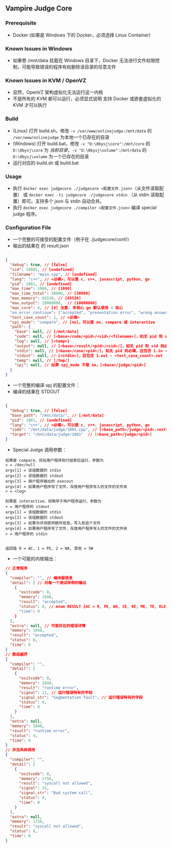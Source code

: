## Vampire Judge Core

### Prerequisite

+ Docker (如果是 Windows 下的 Docker，必须选择 Linux Container)

### Known Issues in Windows

+ 如果卷 /mnt/data 挂载在 Windows 目录下，Docker 无法进行文件权限控制，可能导致错误的程序有权删除该目录的任意文件

### Known Issues in KVM / OpenVZ

+ 显然，OpenVZ 架构虚拟化无法运行这一内核
+ 不是所有的 KVM 都可以运行，必须显式说明 支持 Docker 或嵌套虚拟化的 KVM 才可以执行

### Build

+ (Linux) 打开 build.sh，修改 `-v /var/www/onlinejudge:/mnt/data` 的 `/var/www/onlinejudge` 为本地一个已存在的目录
+ (Windows) 打开 build.bat，修改 `-v "D:\0bysj\core":/mnt/core` 的 `D:\0bysj\core` 为 *当前目录*，`-v "D:\0bysj\volume":/mnt/data` 的 `D:\0bysj\volume` 为一个已存在的目录
+ 运行对应的 build.sh 或 build.bat

### Usage

+ 执行 `docker exec judgecore ./judgecore <配置文件.json>`（从文件读取配置） 或 `docker exec -ti judgecore ./judgecore stdin` （从 stdin 读取配置）即可。支持多个 json 与 stdin 自动合并。
+ 执行 `docker exec judgecore ./compiler <配置文件.json>` 编译 special judge 程序。

### Configuration File

+ 一个完整的可接受的配置文件（例子在 ./judgecore/conf/）
+ 输出的结果在 <output> 的 result.json

```json

{
  "debug": true, // [false]
  "sid": 10001, // [undefined]
  "filename": "main.cpp", // [undefined]
  "lang": "c++", // <必填>，可以是 c, c++, javascript, python, go
  "pid": 1001, // [undefined]
  "max_time": 1000, // [1000]
  "max_time_total": 30000, // [30000]
  "max_memory": 65530, // [65530]
  "max_output": 10000000,  // [10000000]
  "max_core": 4, // [4] 注意: 多核心 go 默认使用 4 核心
  "on_error_continue": ["accepted", "presentation error", "wrong answer"], // [["accepted", "presentation error"]]，也可以是 true 或 false
  "test_case_count": 1, // <必填>
  "spj_mode": "compare", // [no]，可以是 no, compare 或 interactive
  "path": {
    "base": null, // [/mnt/data]
    "code": null, // [<base>/code/<pid>/<sid>/<filename>]，如无 pid 和 sid 和 filename 则必填
    "log": null, // [<temp>]
    "output": null, // [<base>/result/<pid>/<sid>/]，如无 pid 和 sid 则必填
    "stdin": null, // [<base>/case/<pid>/]，如无 pid 则必填，应包含 1.in - <test_case_count>.in
    "stdout": null, // [<stdin>]，应包含 1.out - <test_case_count>.out
    "temp": null, // [/tmp/]
    "spj": null, // 如果 spj_mode 不是 no，[<base>/judge/<pid>]
  }
}

```

+ 一个完整的编译 spj 的配置文件：
+ 编译的结果在 STDOUT

```json

{
  "debug": true, // [false]
  "base_path": "/mnt/data/", // [/mnt/data]
  "pid": 1001, // [undefined]
  "lang": "c++", // <必填>，可以是 c, c++, javascript, python, go
  "code": "/mnt/data/judge/1001.cpp", // [<base_path>/judge/<pid>.<ext>]
  "target": "/mnt/data/judge/1001"  // [<base_path>/judge/<pid>]
}

```

+ Special Judge 调用参数：

```
如果是 compare，将在用户程序执行结束后运行，参数为
< = /dev/null
argv[1] = 该组数据的 stdin
argv[2] = 该组数据的 stdout
argv[3] = 用户程序输出的 execout
argv[4] = 如果用户程序写了文件，存放用户程序写入的文件的文件夹
> = <log>

如果是 interactive，将稍早于用户程序运行，参数为
< = 用户程序的 stdout
argv[1] = 该组数据的 stdin
argv[2] = 该组数据的 stdout
argv[3] = 如果为评测提供额外信息，写入到这个文件
argv[4] = 如果用户程序写了文件，存放用户程序写入的文件的文件夹
> = 用户程序的 stdin


返回值 0 = AC, 1 = PE, 2 = WA, 其他 = SW
```

+ 一个可能的内核输出：

```json
// 正常程序
{
  "compiler": "", // 编译器信息
  "detail": [ // 对每一个测试样例的输出
    {
      "exitcode": 0,
      "memory": 1848,
      "result": "accepted",
      "status": 0, // enum RESULT {AC = 0, PE, WA, CE, RE, ME, TE, OLE, SLE, SW};
      "time": 0
    }
  ],
  "extra": null, // 可能存在的错误详情
  "memory": 1848,
  "result": "accepted",
  "status": 0,
  "time": 0
}
// 数组越界
{
  "compiler": "",
  "detail": [
    {
      "exitcode": 0,
      "memory": 1848,
      "result": "runtime error",
      "signal": 11, // 运行错误特有的字段
      "signal_str": "Segmentation fault", // 运行错误特有的字段
      "status": 4,
      "time": 0
    }
  ],
  "extra": null,
  "memory": 1848,
  "result": "runtime error",
  "status": 4,
  "time": 0
}
// 非法系统调用
{
  "compiler": "",
  "detail": [
    {
      "exitcode": 0,
      "memory": 1756,
      "result": "syscall not allowed",
      "signal": 31,
      "signal_str": "Bad system call",
      "status": 8,
      "time": 0
    }
  ],
  "extra": null,
  "memory": 1756,
  "result": "syscall not allowed",
  "status": 8,
  "time": 0
}
```
